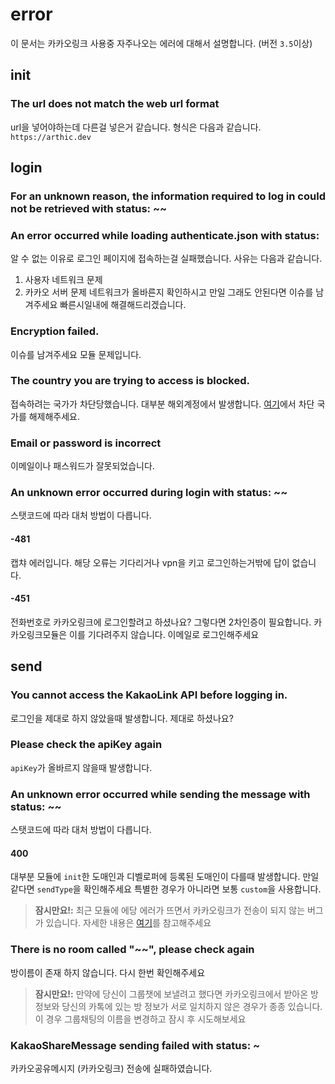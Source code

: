 # error
이 문서는 카카오링크 사용중 자주나오는 에러에 대해서 설명합니다. (버전 `3.5`이상)
## init
### The url does not match the web url format
url을 넣어야하는데 다른걸 넣은거 같습니다. 형식은 다음과 같습니다.
`https://arthic.dev`

## login
### For an unknown reason, the information required to log in could not be retrieved with status: ~~
### An error occurred while loading authenticate.json with status:
알 수 없는 이유로 로그인 페이지에 접속하는걸 실패했습니다. 사유는 다음과 같습니다.
1. 사용자 네트워크 문제
2. 카카오 서버 문제
네트워크가 올바른지 확인하시고 만일 그래도 안된다면 이슈를 남겨주세요 빠른시일내에 해결해드리겠습니다.
### Encryption failed.
이슈를 남겨주세요 모듈 문제입니다.
### The country you are trying to access is blocked.
접속하려는 국가가 차단당했습니다. 대부분 해외계정에서 발생합니다.
[여기](https://accounts.kakao.com/)에서 차단 국가를 해제해주세요.
### Email or password is incorrect
이메일이나 패스워드가 잘못되었습니다.
### An unknown error occurred during login with status: ~~
스탯코드에 따라 대처 방법이 다릅니다.
#### -481
캡챠 에러입니다. 해당 오류는 기다리거나 vpn을 키고 로그인하는거밖에 답이 없습니다.
#### -451
전화번호로 카카오링크에 로그인할려고 하셨나요? 그렇다면 2차인증이 필요합니다.
카카오링크모듈은 이를 기다려주지 않습니다.
이메일로 로그인해주세요

## send
### You cannot access the KakaoLink API before logging in.
로그인을 제대로 하지 않았을때 발생합니다. 제대로 하셨나요?
### Please check the apiKey again
`apiKey`가 올바르지 않을때 발생합니다.
### An unknown error occurred while sending the message with status: ~~
스탯코드에 따라 대처 방법이 다릅니다.
#### 400
대부분 모듈에 `init`한 도매인과 디벨로퍼에 등록된 도매인이 다를때 발생합니다.
만일 같다면 `sendType`을 확인해주세요
특별한 경우가 아니라면 보통 `custom`을 사용합니다.

> **잠시만요!:** 최근 모듈에 에당 에러가 뜨면서 카카오링크가 전송이 되지 않는 버그가 있습니다.
> 자세한 내용은 [여기](https://github.com/naijun0403/kakaolink/issues/18)를 참고해주세요 
### There is no room called "~~", please check again
방이름이 존재 하지 않습니다. 다시 한번 확인해주세요
> **잠시만요!:** 만약에 당신이 그룹챗에 보낼려고 했다면 카카오링크에서 받아온 방 정보와 당신의 카톡에 있는 방 정보가
> 서로 일치하지 않은 경우가 종종 있습니다.
> 이 경우 그룹채팅의 이름을 변경하고 잠시 후 시도해보세요
### KakaoShareMessage sending failed with status: ~
카카오공유메시지 (카카오링크) 전송에 실패하였습니다.